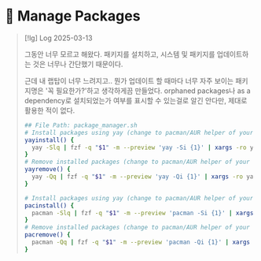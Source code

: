 # 󰏢 Manage Packages


> [!lg] Log 2025-03-13
>
> 그동안 너무 모르고 해왔다. 패키지를 설치하고, 시스템 및 패키지를 업데이트하는 것은 너무나 간단했기
> 때문이다.
>
> 근데 내 랩탑이 너무 느려지고.. 뭔가 업데이트 할 때마다 너무 자주 보이는 패키지명은 '꼭 필요한가?'하고
> 생각하게끔 만들었다. orphaned packages나 as a dependency로 설치되었는가 여부를 표시할 수 있는걸로
> 알긴 안다만, 제대로 활용한 적이 없다.
>
> ```sh
> ## File Path: package_manager.sh
> # Install packages using yay (change to pacman/AUR helper of your choice)
> yayinstall() {
>   yay -Slq | fzf -q "$1" -m --preview 'yay -Si {1}' | xargs -ro yay -S
> }
> # Remove installed packages (change to pacman/AUR helper of your choice)
> yayremove() {
>   yay -Qq | fzf -q "$1" -m --preview 'yay -Qi {1}' | xargs -ro yay -Rns
> }
>
> # Install packages using yay (change to pacman/AUR helper of your choice)
> pacinstall() {
>   pacman -Slq | fzf -q "$1" -m --preview 'pacman -Si {1}' | xargs -ro sudo pacman -S
> }
> # Remove installed packages (change to pacman/AUR helper of your choice)
> pacremove() {
>   pacman -Qq | fzf -q "$1" -m --preview 'pacman -Qi {1}' | xargs -ro sudo pacman -Rns
> }
> ```


